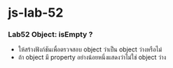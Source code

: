 # js-lab-52
### Lab52 Object: isEmpty ?
- ให้สร้างฟังก์ชันเพื่อตรวจสอบ object ว่าเป็น object ว่างหรือไม่ 
- ถ้า object มี property อย่างน้อยหนึ่งแสดงว่าไม่ใช่ object ว่าง
